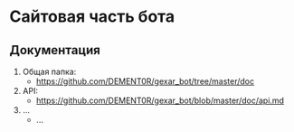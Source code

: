 # Сайтовая часть бота
## Документация
1. Общая папка:
	* https://github.com/DEMENT0R/gexar_bot/tree/master/doc
2. API:
	* https://github.com/DEMENT0R/gexar_bot/blob/master/doc/api.md
3. ...
	* ...
